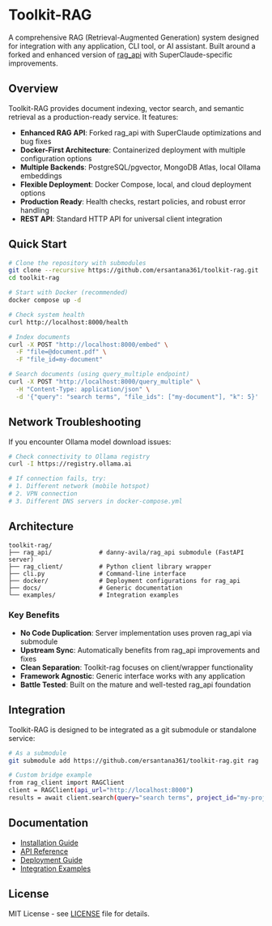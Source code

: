 # Toolkit-RAG

A comprehensive RAG (Retrieval-Augmented Generation) system designed for integration with any application, CLI tool, or AI assistant. Built around a forked and enhanced version of [rag_api](https://github.com/ersantana361/rag_api) with SuperClaude-specific improvements.

## Overview

Toolkit-RAG provides document indexing, vector search, and semantic retrieval as a production-ready service. It features:

- **Enhanced RAG API**: Forked rag_api with SuperClaude optimizations and bug fixes
- **Docker-First Architecture**: Containerized deployment with multiple configuration options
- **Multiple Backends**: PostgreSQL/pgvector, MongoDB Atlas, local Ollama embeddings
- **Flexible Deployment**: Docker Compose, local, and cloud deployment options
- **Production Ready**: Health checks, restart policies, and robust error handling
- **REST API**: Standard HTTP API for universal client integration

## Quick Start

```bash
# Clone the repository with submodules
git clone --recursive https://github.com/ersantana361/toolkit-rag.git
cd toolkit-rag

# Start with Docker (recommended)
docker compose up -d

# Check system health
curl http://localhost:8000/health

# Index documents
curl -X POST "http://localhost:8000/embed" \
  -F "file=@document.pdf" \
  -F "file_id=my-document"

# Search documents (using query_multiple endpoint)
curl -X POST "http://localhost:8000/query_multiple" \
  -H "Content-Type: application/json" \
  -d '{"query": "search terms", "file_ids": ["my-document"], "k": 5}'
```

## Network Troubleshooting

If you encounter Ollama model download issues:

```bash
# Check connectivity to Ollama registry
curl -I https://registry.ollama.ai

# If connection fails, try:
# 1. Different network (mobile hotspot)
# 2. VPN connection
# 3. Different DNS servers in docker-compose.yml
```

## Architecture

```
toolkit-rag/
├── rag_api/             # danny-avila/rag_api submodule (FastAPI server)
├── rag_client/          # Python client library wrapper
├── cli.py               # Command-line interface
├── docker/              # Deployment configurations for rag_api
├── docs/                # Generic documentation
└── examples/            # Integration examples
```

### Key Benefits

- **No Code Duplication**: Server implementation uses proven rag_api via submodule
- **Upstream Sync**: Automatically benefits from rag_api improvements and fixes
- **Clean Separation**: Toolkit-rag focuses on client/wrapper functionality
- **Framework Agnostic**: Generic interface works with any application
- **Battle Tested**: Built on the mature and well-tested rag_api foundation

## Integration

Toolkit-RAG is designed to be integrated as a git submodule or standalone service:

```bash
# As a submodule
git submodule add https://github.com/ersantana361/toolkit-rag.git rag

# Custom bridge example
from rag_client import RAGClient
client = RAGClient(api_url="http://localhost:8000")
results = await client.search(query="search terms", project_id="my-project")
```

## Documentation

- [Installation Guide](docs/INSTALLATION.md)
- [API Reference](docs/API_REFERENCE.md)
- [Deployment Guide](docs/DEPLOYMENT.md)
- [Integration Examples](docs/INTEGRATIONS.md)

## License

MIT License - see [LICENSE](LICENSE) file for details.